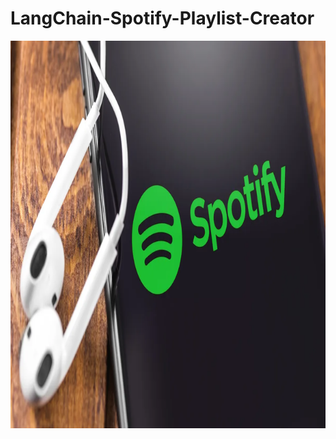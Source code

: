 # LangChain-Spotify-Playlist-Creator

![alt text](https://github.com/himalayaashish/LangChain-Spotify-Playlist-Creator/blob/main/81.png?raw=true)
